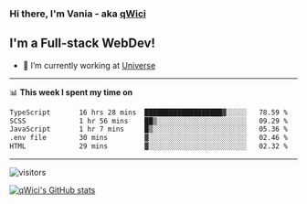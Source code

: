 ### Hi there, I'm Vania - aka [qWici][website]

## I'm a Full-stack WebDev!
- 🔭 I’m currently working at [Universe][universe]

---

📊 **This week I spent my time on**
<!--START_SECTION:waka-->

```txt
TypeScript       16 hrs 28 mins  ███████████████████▓░░░░░   78.59 %
SCSS             1 hr 56 mins    ██▒░░░░░░░░░░░░░░░░░░░░░░   09.29 %
JavaScript       1 hr 7 mins     █▒░░░░░░░░░░░░░░░░░░░░░░░   05.36 %
.env file        30 mins         ▓░░░░░░░░░░░░░░░░░░░░░░░░   02.46 %
HTML             29 mins         ▓░░░░░░░░░░░░░░░░░░░░░░░░   02.32 %
```

<!--END_SECTION:waka-->

---

![visitors](https://visitor-badge.glitch.me/badge?page_id=qWici)


[![qWici's GitHub stats](https://github-readme-stats.vercel.app/api?username=qWici)](https://github.com/qWici/github-readme-stats)

[website]: https://devkucher.com
[twitter]: https://twitter.com/KucherDev
[linkedin]: https://www.linkedin.com/in/ivankucher
[universe]: https://universeapps.limited
